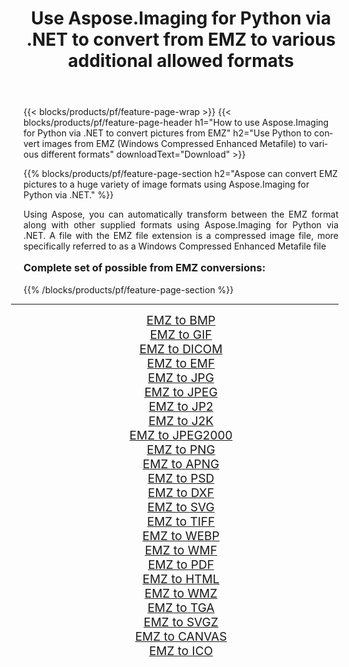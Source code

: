 ﻿---
title: Use Aspose.Imaging for Python via .NET to convert from EMZ to various additional allowed formats 
weight: 3920
url: /python-net/conversion/from/emz/ 
lang: en
langdirlevel: 2
locales: zh-hans,ja,it,ru,de,es,fr,nl,id,lt,pl,pt,vi,tr,ko,zh-hant,ar,hi,th,sv,cs,uk,he
description: You can quickly transform from EMZ(Windows Compressed Enhanced Metafile) into various formats using Aspose.Imaging for Python via .NET.
---

{{< blocks/products/pf/feature-page-wrap >}}
{{< blocks/products/pf/feature-page-header h1="How to use Aspose.Imaging for Python via .NET to convert pictures from EMZ" h2="Use Python to convert images from EMZ (Windows Compressed Enhanced Metafile) to various different formats" downloadText="Download" >}}


{{% blocks/products/pf/feature-page-section  h2="Aspose can convert EMZ pictures to a huge variety of image formats using Aspose.Imaging for Python via .NET." %}}
<p align=justify>Using Aspose, you can automatically transform between the EMZ format along with other supplied formats using Aspose.Imaging for Python via .NET. A file with the EMZ file extension is a compressed image file, more specifically referred to as a Windows Compressed Enhanced Metafile file</p>
<h3 style="margin-top:16px;">
Complete set of possible from EMZ conversions:
</h3>
{{% /blocks/products/pf/feature-page-section %}}
<div class="container-fluid productfamilypage bg-gray">
    <div class="convertypes bg-gray agp-content section">
        <div class="container">
		<hr style="margin-left:-20px;"/>
		<div class="row other-converters" style="gap: 10px;font-size: 19px;text-align:center;">
		    <div class='col-md-3 other-converter remove-lp remove-rp'><a href="/imaging/python-net/conversion/emz-to-bmp/" style="padding:15px;">EMZ to BMP</a></div><div class='col-md-3 other-converter remove-lp remove-rp'><a href="/imaging/python-net/conversion/emz-to-gif/" style="padding:15px;">EMZ to GIF</a></div><div class='col-md-3 other-converter remove-lp remove-rp'><a href="/imaging/python-net/conversion/emz-to-dicom/" style="padding:15px;">EMZ to DICOM</a></div><div class='col-md-3 other-converter remove-lp remove-rp'><a href="/imaging/python-net/conversion/emz-to-emf/" style="padding:15px;">EMZ to EMF</a></div><div class='col-md-3 other-converter remove-lp remove-rp'><a href="/imaging/python-net/conversion/emz-to-jpg/" style="padding:15px;">EMZ to JPG</a></div><div class='col-md-3 other-converter remove-lp remove-rp'><a href="/imaging/python-net/conversion/emz-to-jpeg/" style="padding:15px;">EMZ to JPEG</a></div><div class='col-md-3 other-converter remove-lp remove-rp'><a href="/imaging/python-net/conversion/emz-to-jp2/" style="padding:15px;">EMZ to JP2</a></div><div class='col-md-3 other-converter remove-lp remove-rp'><a href="/imaging/python-net/conversion/emz-to-j2k/" style="padding:15px;">EMZ to J2K</a></div><div class='col-md-3 other-converter remove-lp remove-rp'><a href="/imaging/python-net/conversion/emz-to-jpeg2000/" style="padding:15px;">EMZ to JPEG2000</a></div><div class='col-md-3 other-converter remove-lp remove-rp'><a href="/imaging/python-net/conversion/emz-to-png/" style="padding:15px;">EMZ to PNG</a></div><div class='col-md-3 other-converter remove-lp remove-rp'><a href="/imaging/python-net/conversion/emz-to-apng/" style="padding:15px;">EMZ to APNG</a></div><div class='col-md-3 other-converter remove-lp remove-rp'><a href="/imaging/python-net/conversion/emz-to-psd/" style="padding:15px;">EMZ to PSD</a></div><div class='col-md-3 other-converter remove-lp remove-rp'><a href="/imaging/python-net/conversion/emz-to-dxf/" style="padding:15px;">EMZ to DXF</a></div><div class='col-md-3 other-converter remove-lp remove-rp'><a href="/imaging/python-net/conversion/emz-to-svg/" style="padding:15px;">EMZ to SVG</a></div><div class='col-md-3 other-converter remove-lp remove-rp'><a href="/imaging/python-net/conversion/emz-to-tiff/" style="padding:15px;">EMZ to TIFF</a></div><div class='col-md-3 other-converter remove-lp remove-rp'><a href="/imaging/python-net/conversion/emz-to-webp/" style="padding:15px;">EMZ to WEBP</a></div><div class='col-md-3 other-converter remove-lp remove-rp'><a href="/imaging/python-net/conversion/emz-to-wmf/" style="padding:15px;">EMZ to WMF</a></div><div class='col-md-3 other-converter remove-lp remove-rp'><a href="/imaging/python-net/conversion/emz-to-pdf/" style="padding:15px;">EMZ to PDF</a></div><div class='col-md-3 other-converter remove-lp remove-rp'><a href="/imaging/python-net/conversion/emz-to-html/" style="padding:15px;">EMZ to HTML</a></div><div class='col-md-3 other-converter remove-lp remove-rp'><a href="/imaging/python-net/conversion/emz-to-wmz/" style="padding:15px;">EMZ to WMZ</a></div><div class='col-md-3 other-converter remove-lp remove-rp'><a href="/imaging/python-net/conversion/emz-to-tga/" style="padding:15px;">EMZ to TGA</a></div><div class='col-md-3 other-converter remove-lp remove-rp'><a href="/imaging/python-net/conversion/emz-to-svgz/" style="padding:15px;">EMZ to SVGZ</a></div><div class='col-md-3 other-converter remove-lp remove-rp'><a href="/imaging/python-net/conversion/emz-to-canvas/" style="padding:15px;">EMZ to CANVAS</a></div><div class='col-md-3 other-converter remove-lp remove-rp'><a href="/imaging/python-net/conversion/emz-to-ico/" style="padding:15px;">EMZ to ICO</a></div>
                </div>
        </div>
    </div>
</div>
<br/>

